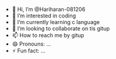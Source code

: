 - 👋 Hi, I’m @Hariharan-081206
- 👀 I’m interested in coding
- 🌱 I’m currently learning c language
- 💞️ I’m looking to collaborate on tis gitup
- 📫 How to reach me by gitup
- 😄 Pronouns: ...
- ⚡ Fun fact: ...

<!---
Hariharan-081206/Hariharan-081206 is a ✨ special ✨ repository because its `README.md` (this file) appears on your GitHub profile.
You can click the Preview link to take a look at your changes.
--->
